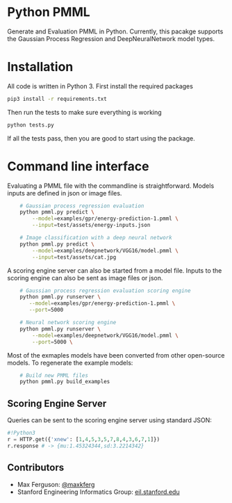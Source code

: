 # Python PMML

Generate and Evaluation PMML in Python.
Currently, this pacakge supports the Gaussian Process Regression and DeepNeuralNetwork model types.

# Installation
All code is written in Python 3. First install the required packages
```sh
pip3 install -r requirements.txt
```
Then run the tests to make sure everything is working
```sh
python tests.py
```
If all the tests pass, then you are good to start using the package.

# Command line interface 

Evaluating a PMML file with the commandline is straightforward.
Models inputs are defined in json or image files.
```sh
	# Gaussian process regression evaluation
	python pmml.py predict \
		--model=examples/gpr/energy-prediction-1.pmml \
		--input=test/assets/energy-inputs.json

	# Image classification with a deep neural network
    python pmml.py predict \
        --model=examples/deepnetwork/VGG16/model.pmml \
        --input=test/assets/cat.jpg
```

A scoring engine server can also be started from a model file.
Inputs to the scoring engine can also be sent as image files or json.

```sh
	# Gaussian process regression evaluation scoring engine
	python pmml.py runserver \
	   --model=examples/gpr/energy-prediction-1.pmml \
	   --port=5000

	# Neural network scoring engine
    python pmml.py runserver \
    	--model=examples/deepnetwork/VGG16/model.pmml \
    	--port=5000 \
```

Most of the exmaples models have been converted from other open-source models.
To regenerate the example models:

```sh
	# Build new PMML files
	python pmml.py build_examples
```


## Scoring Engine Server

Queries can be sent to the scoring engine server using standard JSON:
```python
#!Python3
r = HTTP.get({'xnew': [1,4,5,3,5,7,8,4,3,6,7,1]})
r.response # -> {mu:1.45324344,sd:3.2214342}
```

## Contributors

* Max Ferguson: [@maxkferg](https://github.com/maxkferg)
* Stanford Engineering Informatics Group: [eil.stanford.edu](http://eil.stanford.edu/index.html)

